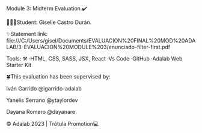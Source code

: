 Module 3: Midterm Evaluation.✔️

👩🏻‍💻Student: Giselle Castro Durán.

✨Statement link: file:///C:/Users/gisel/Documents/EVALUACION%20FINAL%20MOD%20ADALAB/3-EVALUACION%20MODULE%203/enunciado-filter-first.pdf

Tools: ⚒️ ·HTML, CSS, SASS, JSX, React ·Vs Code ·GitHub ·Adalab Web Starter Kit

🍀This evaluation has been supervised by:

Iván Garrido @igarrido-adalab

Yanelis Serrano @ytaylordev

Dayana Romero @dayanare

© Adalab 2023 | Trótula Promotion💻
